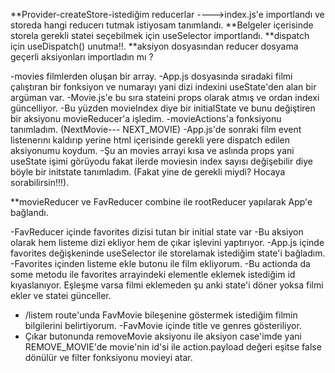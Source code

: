 **Provider-createStore-istediğim reducerlar ---->index.js'e importlandı ve storeda hangi reducerı tutmak istiyosam tanımlandı. 
**Belgeler içerisinde storela gerekli statei seçebilmek için useSelector importlandı.
**dispatch için useDispatch() unutma!!.
**aksiyon dosyasından reducer dosyama geçerli aksiyonları importladın mı ? 

-movies filmlerden oluşan bir array.
-App.js dosyasında sıradaki filmi çalıştıran bir fonksiyon ve numarayı yani dizi indexini useState'den alan bir argüman var.
-Movie.js'e bu sıra stateini props olarak atmış ve ordan indexi güncelliyor.
-Bu yüzden movieIndex diye bir initialState ve bunu değiştiren bir aksiyonu movieReducer'a işledim.
-movieActions'a fonksiyonu tanımladım. (NextMovie--- NEXT_MOVIE)
-App.js'de sonraki film event listenerını kaldırıp yerine html içerisinde gerekli yere dispatch edilen aksiyonumu koydum.
-Şu an movies arrayi kısa ve aslında props yani useState işimi görüyodu fakat ilerde moviesin index sayısı değişebilir diye böyle bir initstate tanımladım. (Fakat yine de gerekli miydi? Hocaya sorabilirsin!!!).

**movieReducer ve FavReducer combine ile rootReducer yapılarak App'e bağlandı.

-FavReducer içinde favorites dizisi tutan bir initial state var
-Bu aksiyon olarak hem listeme dizi ekliyor hem de çıkar işlevini yaptırıyor.
-App.js içinde favorites değişkeninde useSelector ile storelamak istediğim state'i bağladım.
-Favorites içinden listeme ekle butonu ile film ekliyorum.
-Bu actionda da some metodu ile favorites arrayindeki elementle eklemek istediğim id kıyaslanıyor. Eşleşme varsa filmi eklemeden şu anki state'i döner yoksa filmi ekler ve statei günceller.
- /listem route'unda FavMovie bileşenine göstermek istediğim filmin bilgilerini belirtiyorum.
-FavMovie içinde title ve genres gösteriliyor.
- Çıkar butonunda removeMovie aksiyonu ile aksiyon case'imde yani REMOVE_MOVIE'de movie'nin id'si ile action.payload değeri eşitse false dönülür ve filter fonksiyonu movieyi atar.
